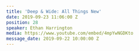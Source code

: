 ```yaml
---
title: 'Deep & Wide: All Things New'
date: 2019-09-23 11:06:00 Z
position: 28
speaker: Ethan Harrington
media: https://www.youtube.com/embed/4mpYwNGDKto
message_date: 2019-09-22 10:00:00 Z
---
```


